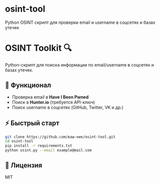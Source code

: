 # osint-tool
Python OSINT скрипт для проверки email и username в соцсетях и базах утечек
# OSINT Toolkit 🔍
Python-скрипт для поиска информации по email/username в соцсетях и базах утечек.

## 🔧 Функционал
- Проверка email в **Have I Been Pwned**
- Поиск в **Hunter.io** (требуется API-ключ)
- Поиск username в соцсетях (GitHub, Twitter, VK и др.)

## ⚡ Быстрый старт
```bash
git clone https://github.com/ваш-ник/osint-tool.git
cd osint-tool
pip install -r requirements.txt
python osint.py --email example@mail.com
```

## 📝 Лицензия
MIT
